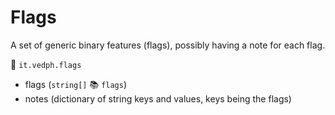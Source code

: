 # Flags

A set of generic binary features (flags), possibly having a note for each flag.

🔑 `it.vedph.flags`

- flags (`string[]` 📚 `flags`)
- notes (dictionary of string keys and values, keys being the flags)
